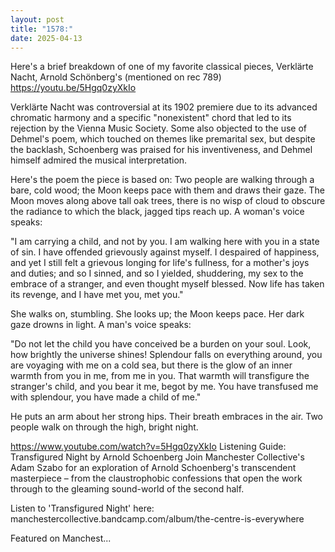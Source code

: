 ```yaml
---
layout: post
title: "1578:"
date: 2025-04-13
---
```


Here's a brief breakdown of one of my favorite classical pieces, Verklärte Nacht, Arnold Schönberg's (mentioned on rec 789)
https://youtu.be/5Hgq0zyXkIo

Verklärte Nacht was controversial at its 1902 premiere due to its advanced chromatic harmony and a specific "nonexistent" chord that led to its rejection by the Vienna Music Society. Some also objected to the use of Dehmel's poem, which touched on themes like premarital sex, but despite the backlash, Schoenberg was praised for his inventiveness, and Dehmel himself admired the musical interpretation.

Here's the poem the piece is based on:
Two people are walking through a bare, cold wood;
the Moon keeps pace with them and draws their gaze.
The Moon moves along above tall oak trees,
there is no wisp of cloud to obscure the radiance
to which the black, jagged tips reach up.
A woman's voice speaks:

"I am carrying a child, and not by you.
I am walking here with you in a state of sin.
I have offended grievously against myself.
I despaired of happiness,
and yet I still felt a grievous longing
for life's fullness, for a mother's joys
and duties; and so I sinned,
and so I yielded, shuddering, my sex
to the embrace of a stranger,
and even thought myself blessed.
Now life has taken its revenge,
and I have met you, met you."

She walks on, stumbling.
She looks up; the Moon keeps pace.
Her dark gaze drowns in light.
A man's voice speaks:

"Do not let the child you have conceived
be a burden on your soul.
Look, how brightly the universe shines!
Splendour falls on everything around,
you are voyaging with me on a cold sea,
but there is the glow of an inner warmth
from you in me, from me in you.
That warmth will transfigure the stranger's child,
and you bear it me, begot by me.
You have transfused me with splendour,
you have made a child of me."

He puts an arm about her strong hips.
Their breath embraces in the air.
Two people walk on through the high, bright night.

https://www.youtube.com/watch?v=5Hgq0zyXkIo
Listening Guide: Transfigured Night by Arnold Schoenberg
Join Manchester Collective's Adam Szabo for an exploration of Arnold Schoenberg's transcendent masterpiece – from the claustrophobic confessions that open the work through to the gleaming sound-world of the second half.

Listen to 'Transfigured Night' here: manchestercollective.bandcamp.com/album/the-centre-is-everywhere

Featured on Manchest...

